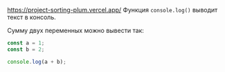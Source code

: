 
https://project-sorting-plum.vercel.app/
Функция ```console.log()```
выводит текст в консоль.

Сумму двух переменных
можно вывести так:
```javascript
const a = 1;
const b = 2;

console.log(a + b);
```
